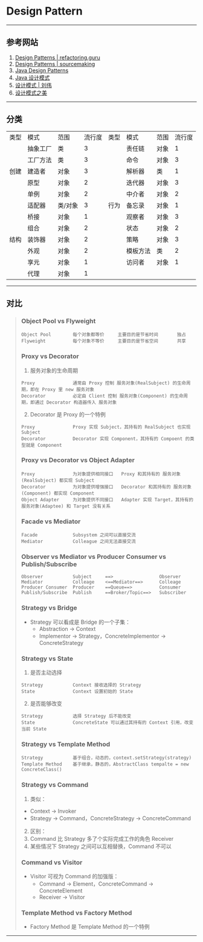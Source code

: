 # Design Pattern

---
## 参考网站
1. [Design Patterns | refactoring.guru](https://refactoringguru.cn/design-patterns)
2. [Design Patterns | sourcemaking](https://sourcemaking.com/design_patterns)
3. [Java Design Patterns](https://java-design-patterns.com/patterns/)
4. [Java 设计模式](http://c.biancheng.net/design_pattern/)
5. [设计模式 | 刘伟](https://www.bookstack.cn/read/design-pattern-java/README.md)
6. [设计模式之美](https://pan.baidu.com/disk/home?#/all?vmode=list&path=%2F%E8%AE%BE%E8%AE%A1%E6%A8%A1%E5%BC%8F%E4%B9%8B%E7%BE%8E)
---
## 分类
<table>
    <tr>
        <td>类型</td>
        <td>模式</td>
        <td>范围</td>
        <td>流行度</td>
        <td>类型</td>
        <td>模式</td>
        <td>范围</td>
        <td>流行度</td>
    </tr>
    <tr>
        <td rowspan="5">创建</td>
        <td>抽象工厂</td>
        <td>类</td>
        <td>3</td>
        <td rowspan="11">行为</td>
        <td>责任链</td>
        <td>对象</td>
        <td>1</td>
    </tr>
    <tr>
        <td>工厂方法</td>
        <td>类</td>
        <td>3</td>
        <td>命令</td>
        <td>对象</td>
        <td>3</td>
    </tr>
    <tr>
        <td>建造者</td>
        <td>对象</td>
        <td>3</td>
        <td>解析器</td>
        <td>类</td>
        <td>1</td>
    </tr>
    <tr>
        <td>原型</td>
        <td>对象</td>
        <td>2</td>
        <td>迭代器</td>
        <td>对象</td>
        <td>3</td>
    </tr>
    <tr>
        <td>单例</td>
        <td>对象</td>
        <td>2</td>
        <td>中介者</td>
        <td>对象</td>
        <td>2</td>
    </tr>
    <tr>
        <td rowspan="7">结构</td>
        <td>适配器</td>
        <td>类/对象</td>
        <td>3</td>
        <td>备忘录</td>
        <td>对象</td>
        <td>1</td>
    </tr>
    <tr>
        <td>桥接</td>
        <td>对象</td>
        <td>1</td>
        <td>观察者</td>
        <td>对象</td>
        <td>3</td>
    </tr>
    <tr>
        <td>组合</td>
        <td>对象</td>
        <td>2</td>
        <td>状态</td>
        <td>对象</td>
        <td>2</td>
    </tr>
    <tr>
        <td>装饰器</td>
        <td>对象</td>
        <td>2</td>
        <td>策略</td>
        <td>对象</td>
        <td>3</td>
    </tr>
    <tr>
        <td>外观</td>
        <td>对象</td>
        <td>2</td>
        <td>模板方法</td>
        <td>类</td>
        <td>2</td>
    </tr>
    <tr>
        <td>享元</td>
        <td>对象</td>
        <td>1</td>
        <td>访问者</td>
        <td>对象</td>
        <td>1</td>
    </tr>
    <tr>
        <td>代理</td>
        <td>对象</td>
        <td>1</td>
    </tr>
</table>

---
## 对比
>### Object Pool vs Flyweight
>```
>Object Pool        每个对象都等价     主要目的是节省时间       独占
>Flyweight          每个对象不等价     主要目的是节省空间       共享
>```
>### Proxy vs Decorator
>1. 服务对象的生命周期
>```
>Proxy              通常由 Proxy 控制 服务对象(RealSubject) 的生命周期，即在 Proxy 里 new 服务对象
>Decorator          必定由 Client 控制 服务对象(Component) 的生命周期，即通过 Decorator 构造器传入 服务对象
>```
>2. Decorator 是 Proxy 的一个特例
>```
>Proxy              Proxy 实现 Subject，其持有的 RealSubject 也实现 Subject
>Decorator          Decorator 实现 Component，其持有的 Compoent 的类型就是 Component
>```
>### Proxy vs Decorator vs Object Adapter
>```
>Proxy              为对象提供相同接口   Proxy 和其持有的 服务对象(RealSubject) 都实现 Subject
>Decorator          为对象提供增强接口   Decorator 和其持有的 服务对象(Component) 都实现 Component
>Object Adapter     为对象提供不同接口   Adapter 实现 Target，其持有的 服务对象(Adaptee) 和 Target 没有关系
>```
>### Facade vs Mediator
>```
>Facade             Subsystem 之间可以直接交流
>Mediator           Colleague 之间无法直接交流
>```
>### Observer vs Mediator vs Producer Consumer vs Publish/Subscribe
>```
>Observer           Subject     ==>                 Observer
>Mediator           Colleage    <==Mediator==>      Colleage
>Producer Consumer  Producer    ==Queue==>          Consumer
>Publish/Subscribe  Publish     ==Broker/Topic==>   Subscriber
>```
>### Strategy vs Bridge
>- Strategy 可以看成是 Bridge 的一个子集：
>   - Abstraction → Context
>   - Implementor → Strategy，ConcreteImplementor → ConcreteStrategy
>### Strategy vs State
>1. 是否主动选择
>```
>Strategy           Context 接收选择的 Strategy
>State              Context 设置初始的 State
>```
>2. 是否能够改变
>```
>Strategy           选择 Strategy 后不能改变
>State              ConcreteState 可以通过其持有的 Context 引用，改变当前 State
>```
>### Strategy vs Template Method
>```
>Strategy           基于组合，动态的，context.setStrategy(strategy)
>Template Method    基于继承，静态的，AbstractClass tempalte = new ConcreteClass()
>```
>### Strategy vs Command
>1. 类似：
>   - Context → Invoker
>   - Strategy → Command，ConcreteStrategy → ConcreteCommand
>2. 区别：
>   1. Command 比 Strategy 多了个实际完成工作的角色 Receiver
>   2. 某些情况下 Strategy 之间可以互相替换，Command 不可以
>### Command vs Visitor
>- Visitor 可视为 Command 的加强版：
>   - Command → Element，ConcreteCommand → ConcreteElement
>   - Receiver → Visitor
>### Template Method vs Factory Method
>- Factory Method 是 Template Method 的一个特例
---
